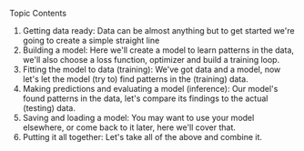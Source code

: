 Topic	Contents
1. Getting data ready:	Data can be almost anything but to get started we're going to create a simple straight line
2. Building a model:	Here we'll create a model to learn patterns in the data, we'll also choose a loss function, optimizer and build a training loop.
3. Fitting the model to data (training):	We've got data and a model, now let's let the model (try to) find patterns in the (training) data.
4. Making predictions and evaluating a model (inference):	Our model's found patterns in the data, let's compare its findings to the actual (testing) data.
5. Saving and loading a model:	You may want to use your model elsewhere, or come back to it later, here we'll cover that.
6. Putting it all together:	Let's take all of the above and combine it.
